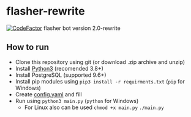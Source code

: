 # flasher-rewrite
[![CodeFactor](https://www.codefactor.io/repository/github/tuxlabore/flasher-rewrite/badge)](https://www.codefactor.io/repository/github/tuxlabore/flasher-rewrite)
flasher bot version 2.0-rewrite

## How to run
* Clone this repository using git (or download .zip archive and unzip)
* Install [Python3](https://www.python.org/downloads/) (recomended 3.8+)
* Install PostgreSQL (supported 9.6+)
* Install pip modules using `pip3 install -r requirments.txt` (`pip` for Windows)
* Create [config.yaml](example_config.yaml) and fill
* Run using `python3 main.py` (`python` for Windows)
    * For Linux also can be used `chmod +x main.py` `./main.py`